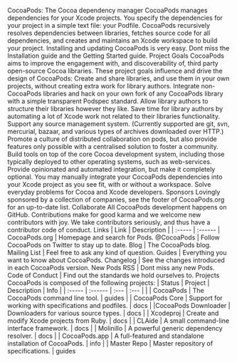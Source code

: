 CocoaPods: The Cocoa dependency manager CocoaPods manages dependencies for your Xcode projects. You specify the dependencies for your project in a simple text file: your Podfile. CocoaPods recursively resolves dependencies between libraries, fetches source code for all dependencies, and creates and maintains an Xcode workspace to build your project. Installing and updating CocoaPods is very easy. Dont miss the Installation guide and the Getting Started guide. Project Goals CocoaPods aims to improve the engagement with, and discoverability of, third party open-source Cocoa libraries. These project goals influence and drive the design of CocoaPods: Create and share libraries, and use them in your own projects, without creating extra work for library authors. Integrate non-CocoaPods libraries and hack on your own fork of any CocoaPods library with a simple transparent Podspec standard. Allow library authors to structure their libraries however they like. Save time for library authors by automating a lot of Xcode work not related to their libraries functionality. Support any source management system. (Currently supported are git, svn, mercurial, bazaar, and various types of archives downloaded over HTTP.) Promote a culture of distributed collaboration on pods, but also provide features only possible with a centralised solution to foster a community. Build tools on top of the core Cocoa development system, including those typically deployed to other operating systems, such as web-services. Provide opinionated and automated integration, but make it completely optional. You may manually integrate your CocoaPods dependencies into your Xcode project as you see fit, with or without a workspace. Solve everyday problems for Cocoa and Xcode developers. Sponsors Lovingly sponsored by a collection of companies, see the footer of CocoaPods.org for an up-to-date list. Collaborate All CocoaPods development happens on GitHub. Contributions make for good karma and we welcome new contributors with joy. We take contributors seriously, and thus have a contributor code of conduct. Links | Link | Description | | :----- | :------ | CocoaPods.org | Homepage and search for Pods. @CocoaPods | Follow CocoaPods on Twitter to stay up to date. Blog | The CocoaPods blog. Mailing List | Feel free to ask any kind of question. Guides | Everything you want to know about CocoaPods. Changelog | See the changes introduced in each CocoaPods version. New Pods RSS | Dont miss any new Pods. Code of Conduct | Find out the standards we hold ourselves to. Projects CocoaPods is composed of the following projects: | Status | Project | Description | Info | | :----- | :------ | :--- | :--- | | | CocoaPods | The CocoaPods command line tool. | guides | | CocoaPods Core | Support for working with specifications and podfiles. | docs | |CocoaPods Downloader | Downloaders for various source types. | docs | | Xcodeproj | Create and modify Xcode projects from Ruby. | docs | | CLAide | A small command-line interface framework. | docs | | Molinillo | A powerful generic dependency resolver. | docs | | CocoaPods.app | A full-featured and standalone installation of CocoaPods. | info | | Master Repo | Master repository of specifications. | guides